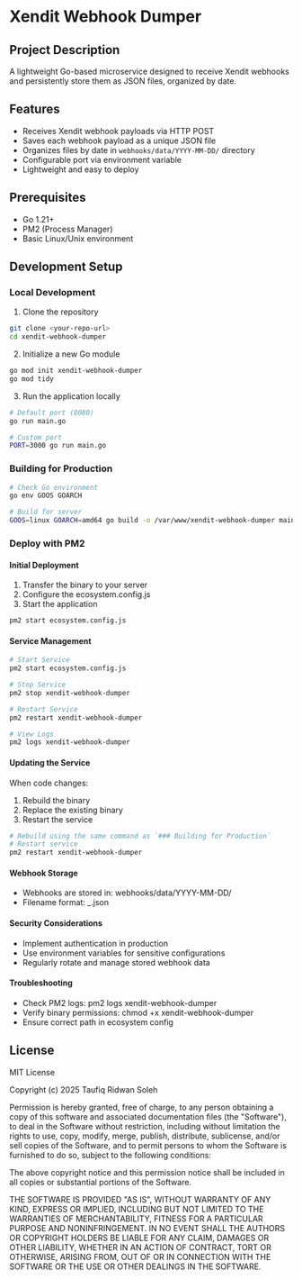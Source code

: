 # Xendit Webhook Dumper

## Project Description
A lightweight Go-based microservice designed to receive Xendit webhooks and persistently store them as JSON files, organized by date.

## Features
- Receives Xendit webhook payloads via HTTP POST
- Saves each webhook payload as a unique JSON file
- Organizes files by date in `webhooks/data/YYYY-MM-DD/` directory
- Configurable port via environment variable
- Lightweight and easy to deploy

## Prerequisites
- Go 1.21+
- PM2 (Process Manager)
- Basic Linux/Unix environment

## Development Setup

### Local Development
1. Clone the repository
```bash
git clone <your-repo-url>
cd xendit-webhook-dumper
```

2. Initialize a new Go module
```bash
go mod init xendit-webhook-dumper
go mod tidy
```

3. Run the application locally
```bash
# Default port (8080)
go run main.go

# Custom port
PORT=3000 go run main.go
```

### Building for Production
```bash
# Check Go environment
go env GOOS GOARCH

# Build for server
GOOS=linux GOARCH=amd64 go build -o /var/www/xendit-webhook-dumper main.go
```

### Deploy with PM2
#### Initial Deployment
1. Transfer the binary to your server
2. Configure the ecosystem.config.js
3. Start the application
```bash
pm2 start ecosystem.config.js
```

#### Service Management
```bash
# Start Service
pm2 start ecosystem.config.js

# Stop Service
pm2 stop xendit-webhook-dumper

# Restart Service
pm2 restart xendit-webhook-dumper

# View Logs
pm2 logs xendit-webhook-dumper
```

#### Updating the Service
When code changes:
1. Rebuild the binary
2. Replace the existing binary
3. Restart the service
```bash
# Rebuild using the same command as `### Building for Production`
# Restart service
pm2 restart xendit-webhook-dumper
```

#### Webhook Storage
- Webhooks are stored in: webhooks/data/YYYY-MM-DD/
- Filename format: <uuid>_<webhook-id>.json

#### Security Considerations
- Implement authentication in production
- Use environment variables for sensitive configurations
- Regularly rotate and manage stored webhook data

#### Troubleshooting
- Check PM2 logs: pm2 logs xendit-webhook-dumper
- Verify binary permissions: chmod +x xendit-webhook-dumper
- Ensure correct path in ecosystem config

## License

MIT License

Copyright (c) 2025 Taufiq Ridwan Soleh

Permission is hereby granted, free of charge, to any person obtaining a copy
of this software and associated documentation files (the "Software"), to deal
in the Software without restriction, including without limitation the rights
to use, copy, modify, merge, publish, distribute, sublicense, and/or sell
copies of the Software, and to permit persons to whom the Software is
furnished to do so, subject to the following conditions:

The above copyright notice and this permission notice shall be included in all
copies or substantial portions of the Software.

THE SOFTWARE IS PROVIDED "AS IS", WITHOUT WARRANTY OF ANY KIND, EXPRESS OR
IMPLIED, INCLUDING BUT NOT LIMITED TO THE WARRANTIES OF MERCHANTABILITY,
FITNESS FOR A PARTICULAR PURPOSE AND NONINFRINGEMENT. IN NO EVENT SHALL THE
AUTHORS OR COPYRIGHT HOLDERS BE LIABLE FOR ANY CLAIM, DAMAGES OR OTHER
LIABILITY, WHETHER IN AN ACTION OF CONTRACT, TORT OR OTHERWISE, ARISING FROM,
OUT OF OR IN CONNECTION WITH THE SOFTWARE OR THE USE OR OTHER DEALINGS IN THE
SOFTWARE.